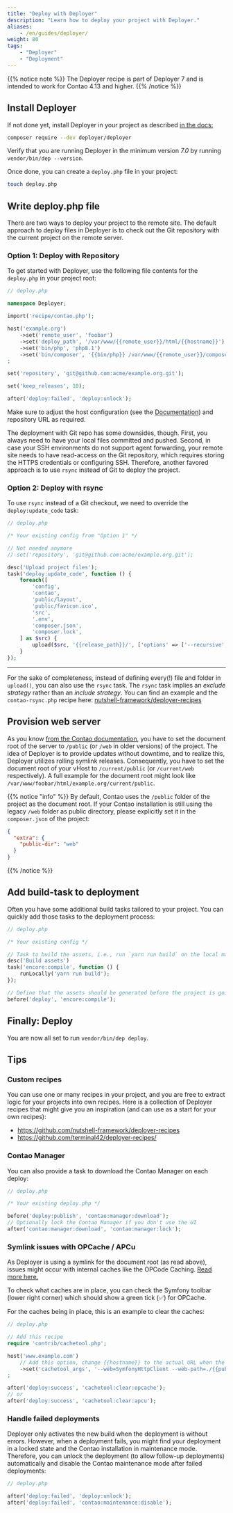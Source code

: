```yaml
---
title: "Deploy with Deployer"
description: "Learn how to deploy your project with Deployer."
aliases:
    - /en/guides/deployer/
weight: 80
tags: 
    - "Deployer"
    - "Deployment"
---
```


{{% notice note %}}
The Deployer recipe is part of Deployer 7 and is intended to work for Contao 4.13 and higher.
{{% /notice %}}

## Install Deployer

If not done yet, install Deployer in your project as described [in the docs:][1]

```bash
composer require --dev deployer/deployer
```

Verify that you are running Deployer in the minimum version _7.0_ by running `vendor/bin/dep --version`.

Once done, you can create a `deploy.php` file in your project:

```bash
touch deploy.php
```

## Write deploy.php file

There are two ways to deploy your project to the remote site. The default approach to deploy files in Deployer is to
check out the Git repository with the current project on the remote server.

### Option 1: Deploy with Repository

To get started with Deployer, use the following file contents for the `deploy.php` in your project root:

```php
// deploy.php

namespace Deployer;

import('recipe/contao.php');

host('example.org')
    ->set('remote_user', 'foobar')
    ->set('deploy_path', '/var/www/{{remote_user}}/html/{{hostname}}')
    ->set('bin/php', 'php8.1')
    ->set('bin/composer', '{{bin/php}} /var/www/{{remote_user}}/composer.phar')
;

set('repository', 'git@github.com:acme/example.org.git');

set('keep_releases', 10);

after('deploy:failed', 'deploy:unlock');
```

Make sure to adjust the host configuration (see the [Documentation][2]) and repository URL as required.

The deployment with Git repo has some downsides, though. First, you always need to have your local files committed and
pushed. Second, in case your SSH environments do not support agent forwarding, your remote site needs to have
read-access on the Git repository, which requires storing the HTTPS credentials or configuring SSH. Therefore, another
favored approach is to use `rsync` instead of Git to deploy the project.

### Option 2: Deploy with rsync

To use `rsync` instead of a Git checkout, we need to override the `deploy:update_code` task:

```php
// deploy.php

/* Your existing config from "Option 1" */

// Not needed anymore
//-set('repository', 'git@github.com:acme/example.org.git');

desc('Upload project files');
task('deploy:update_code', function () {
    foreach([
        'config',
        'contao',
        'public/layout',
        'public/favicon.ico',
        'src',
        '.env',
        'composer.json',
        'composer.lock',
    ] as $src) {
        upload($src, '{{release_path}}/', ['options' => ['--recursive', '--relative']]);
    }
});
```

-----

For the sake of completeness, instead of defining every(!) file and folder in `upload()`, you can also use the `rsync`
task. The `rsync` task implies an _exclude strategy_ rather than an _include strategy_. You can find an example and the
`contao-rsync.php` recipe here: [nutshell-framework/deployer-recipes][4]

## Provision web server

As you know [from the Contao documentation][5], you have to set the document root of the server to `/public` (or
`/web` in older versions) of the project. The idea of Deployer is to provide updates without downtime, and to realize
this, Deployer utilizes rolling symlink releases. Consequently, you have to set the document root of your vHost to
`/current/public` (or `/current/web` respectively). A full example for the document root might look like
`/var/www/foobar/html/example.org/current/public`.

{{% notice "info" %}}
By default, Contao uses the `/public` folder of the project as the document root. If your Contao
installation is still using the legacy `/web` folder as public directory, please explicitly set it in the `composer.json`
of the project:

```json
{
  "extra": {
    "public-dir": "web"
  }
}
```
{{% /notice %}}

## Add build-task to deployment

Often you have some additional build tasks tailored to your project. You can quickly add those tasks to the deployment
process:

```php
// deploy.php

/* Your existing config */

// Task to build the assets, i.e., run `yarn run build` on the local machine
desc('Build assets')
task('encore:compile', function () {
    runLocally('yarn run build');
});

// Define that the assets should be generated before the project is going to be deployed
before('deploy', 'encore:compile');
```

## Finally: Deploy

You are now all set to run `vendor/bin/dep deploy`.

## Tips

### Custom recipes

You can use one or many recipes in your project, and you are free to extract logic for your projects into own recipes.
Here is a collection of Deployer recipes that might give you an inspiration (and can use as a start for your own
recipes):

- https://github.com/nutshell-framework/deployer-recipes
- https://github.com/terminal42/deployer-recipes/

### Contao Manager

You can also provide a task to download the Contao Manager on each deploy:

```php
// deploy.php

/* Your existing deploy.php */

before('deploy:publish', 'contao:manager:download');
// Optionally lock the Contao Manager if you don't use the UI
after('contao:manager:download', 'contao:manager:lock');
```

### Symlink issues with OPCache / APCu

As Deployer is using a symlink for the document root (as read above), issues might occur with internal caches like the
OPCode Caching. [Read more here.][6]

To check what caches are in place, you can check the Symfony toolbar (lower right corner) which should show a green tick
(✅) for OPCache.

For the caches being in place, this is an example to clear the caches:

```php
// deploy.php

// Add this recipe
require 'contrib/cachetool.php';

host('www.example.com')
    // Add this option, change {{hostname}} to the actual URL when the hostname does not match the URL.
    ->set('cachetool_args', '--web=SymfonyHttpClient --web-path=./{{public_path}} --web-url=https://{{hostname}}')
;

after('deploy:success', 'cachetool:clear:opcache');
// or
after('deploy:success', 'cachetool:clear:apcu');
```

### Handle failed deployments

Deployer only activates the new build when the deployment is without errors. However, when a deployment fails, you might
find your deployment in a locked state and the Contao installation in maintenance mode. Therefore, you can unlock the
deployment (to allow follow-up deployments) automatically and disable the Contao maintenance mode after failed
deployments:

```php
// deploy.php

after('deploy:failed', 'deploy:unlock');
after('deploy:failed', 'contao:maintenance:disable');
```

[1]: https://deployer.org/docs/7.x/installation
[2]: https://deployer.org/docs/7.x/hosts
[3]: https://github.com/terminal42/deployer-recipes
[4]: https://github.com/nutshell-framework/deployer-recipes/blob/main/recipe/contao-rsync.php
[5]: /en/installation/system-requirements/#hosting-configuration
[6]: https://ma.ttias.be/php-opcache-and-symlink-based-deploys

